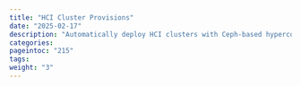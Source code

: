 ```yaml
---
title: "HCI Cluster Provisions"
date: "2025-02-17"
description: "Automatically deploy HCI clusters with Ceph-based hyperconvergent storage configuration"
categories:
pageintoc: "215"
tags:
weight: "3"
---
```


<!--# HCI Cluster Provisions -->

